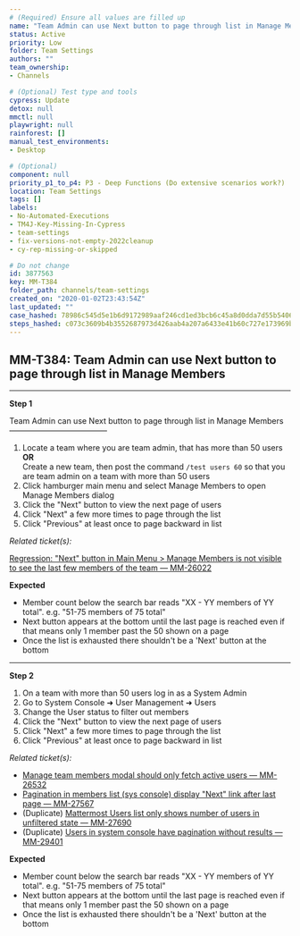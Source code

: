 ```yaml
---
# (Required) Ensure all values are filled up
name: "Team Admin can use Next button to page through list in Manage Members"
status: Active
priority: Low
folder: Team Settings
authors: ""
team_ownership: 
- Channels

# (Optional) Test type and tools
cypress: Update
detox: null
mmctl: null
playwright: null
rainforest: []
manual_test_environments: 
- Desktop

# (Optional)
component: null
priority_p1_to_p4: P3 - Deep Functions (Do extensive scenarios work?)
location: Team Settings
tags: []
labels: 
- No-Automated-Executions
- TM4J-Key-Missing-In-Cypress
- team-settings
- fix-versions-not-empty-2022cleanup
- cy-rep-missing-or-skipped

# Do not change
id: 3877563
key: MM-T384
folder_path: channels/team-settings
created_on: "2020-01-02T23:43:54Z"
last_updated: ""
case_hashed: 78986c545d5e1b6d9172989aaf246cd1ed3bcb6c45a8d0dda7d55b5406a16a844d44c1f528ea69a766e66a7eb0589a41
steps_hashed: c073c3609b4b3552687973d426aab4a207a6433e41b60c727e173969be1ec30953de9c58de5ecb9951ead546138fb19c
---
```


## MM-T384: Team Admin can use Next button to page through list in Manage Members

---

**Step 1**

Team Admin can use Next button to page through list in Manage Members\
–––––––––––––––––––––––––

1. Locate a team where you are team admin, that has more than 50 users
   \
   **OR**\
   Create a new team, then post the command `/test users 60` so that you are team admin on a team with more than 50 users
2. Click hamburger main menu and select Manage Members to open Manage Members dialog
3. Click the "Next" button to view the next page of users
4. Click "Next" a few more times to page through the list
5. Click "Previous" at least once to page backward in list

_Related ticket(s):_

[Regression: "Next" button in Main Menu > Manage Members is not visible to see the last few members of the team — MM-26022](https://mattermost.atlassian.net/browse/MM-26022)

**Expected**

- Member count below the search bar reads "XX - YY members of YY total". e.g. "51-75 members of 75 total"
- Next button appears at the bottom until the last page is reached even if that means only 1 member past the 50 shown on a page
- Once the list is exhausted there shouldn't be a 'Next' button at the bottom

---

**Step 2**

1. On a team with more than 50 users log in as a System Admin
2. Go to System Console ➜ User Management ➜ Users
3. Change the User status to filter out members
4. Click the "Next" button to view the next page of users
5. Click "Next" a few more times to page through the list
6. Click "Previous" at least once to page backward in list

_Related ticket(s):_

- [Manage team members modal should only fetch active users — MM-26532](https://mattermost.atlassian.net/browse/MM-26532)
- [Pagination in members list (sys console) display "Next" link after last page — MM-27567](https://mattermost.atlassian.net/browse/MM-27567)
- (Duplicate) [Mattermost Users list only shows number of users in unfiltered state — MM-27690](https://mattermost.atlassian.net/browse/MM-27690)
- (Duplicate) [Users in system console have pagination without results — MM-29401](https://mattermost.atlassian.net/browse/MM-29401)

**Expected**

- Member count below the search bar reads "XX - YY members of YY total". e.g. "51-75 members of 75 total"
- Next button appears at the bottom until the last page is reached even if that means only 1 member past the 50 shown on a page
- Once the list is exhausted there shouldn't be a 'Next' button at the bottom
